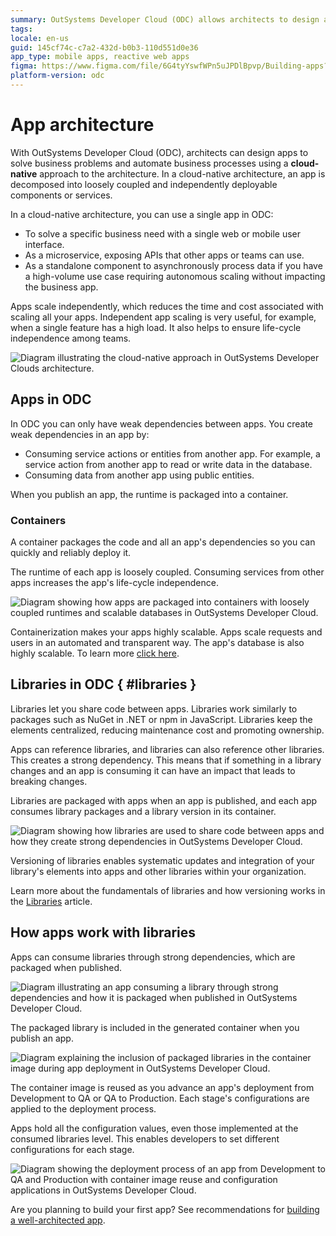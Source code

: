 ```yaml
---
summary: OutSystems Developer Cloud (ODC) allows architects to design apps using a cloud-native approach.
tags:
locale: en-us
guid: 145cf74c-c7a2-432d-b0b3-110d551d0e36
app_type: mobile apps, reactive web apps
figma: https://www.figma.com/file/6G4tyYswfWPn5uJPDlBpvp/Building-apps?type=design&node-id=3101%3A515&t=ZwHw8hXeFhwYsO5V-1
platform-version: odc
---
```

# App architecture

With OutSystems Developer Cloud (ODC), architects can design apps to solve business problems and automate business processes using a **cloud-native** approach to the architecture. In a cloud-native architecture, an app is decomposed into loosely coupled and independently deployable components or services.

In a cloud-native architecture, you can use a single app in ODC:

* To solve a specific business need with a single web or mobile user interface. 
* As a microservice, exposing APIs that other apps or teams can use.
* As a standalone component to asynchronously process data if you have a high-volume use case requiring autonomous scaling without impacting the business app.

Apps scale independently, which reduces the time and cost associated with scaling all your apps. Independent app scaling is very useful, for example, when a single feature has a high load. It also helps to ensure life-cycle independence among teams.

![Diagram illustrating the cloud-native approach in OutSystems Developer Clouds architecture.](images/app-architecture-diag.png "Cloud-Native Architecture Approach Diagram")

## Apps in ODC

In ODC you can only have weak dependencies between apps. You create weak dependencies in an app by:

* Consuming service actions or entities from another app. For example, a service action from another app to read or write data in the database.
* Consuming  data from another app using public entities.

When you publish an app, the runtime is packaged into a container.

### Containers

A container packages the code and all an app's dependencies so you can quickly and reliably deploy it.

The runtime of each app is loosely coupled. Consuming services from other apps increases the app's life-cycle independence.

![Diagram showing how apps are packaged into containers with loosely coupled runtimes and scalable databases in OutSystems Developer Cloud.](images/containers-diag.png "Containers Packages Diagram")

Containerization makes your apps highly scalable. Apps scale requests and users in an automated and transparent way. The app's database is also highly scalable. To learn more [click here](../../architecture/intro.md#auto-scaling-1).

## Libraries in ODC { #libraries }

Libraries let you share code between apps. Libraries work similarly to packages such as NuGet in .NET or npm in JavaScript. Libraries keep the elements centralized, reducing maintenance cost and promoting ownership.

Apps can reference libraries, and libraries can also reference other libraries. This creates a strong dependency. This means that if something in a library changes and an app is consuming it can have an impact that leads to breaking changes.

Libraries are packaged with apps when an app is published, and each app consumes library packages and a library version in its container.

![Diagram showing how libraries are used to share code between apps and how they create strong dependencies in OutSystems Developer Cloud.](images/libraries-odc-diag.png "Libraries in OutSystems Developer Cloud")

Versioning of libraries enables systematic updates and integration of your library's elements into apps and other libraries within your organization.

Learn more about the fundamentals of libraries and how versioning works in the [Libraries](../libraries.md#libraries-versioning) article.

## How apps work with libraries

Apps can consume libraries through strong dependencies, which are packaged when published.

![Diagram illustrating an app consuming a library through strong dependencies and how it is packaged when published in OutSystems Developer Cloud.](images/app-consuming-library-diag.png "App Consuming Library Diagram")

The packaged library is included in the generated container when you publish an app.

![Diagram explaining the inclusion of packaged libraries in the container image during app deployment in OutSystems Developer Cloud.](images/how-libraries-work-diag.png "How Libraries Work in App Deployment")

The container image is reused as you advance an app's deployment from Development to QA or QA to Production. Each stage's configurations are applied to the deployment process.

Apps hold all the configuration values, even those implemented at the consumed libraries level. This enables developers to set different configurations for each stage.

![Diagram showing the deployment process of an app from Development to QA and Production with container image reuse and configuration applications in OutSystems Developer Cloud.](images/deployment-process-diag.png "App Deployment Process Diagram")

Are you planning to build your first app? See recommendations for [building a well-architected app](recommended-architecture.md).
